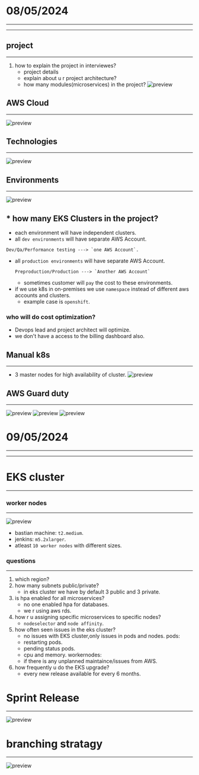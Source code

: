 # 08/05/2024
----------------------------------------
----------------------------------------

## project
----------------------------------------------------------------
1. how to explain the project in interviewes?
   * project details
   * explain about u r project architecture?
   * how many modules(microservices) in the project?
![preview](./images/project1.png)

## AWS Cloud
----------------------------------------------------------------
![preview](./images/project2.png)

## Technologies
----------------------------------------------------------------
![preview](./images/project3.png)

## Environments
----------------------------------------------------------------
![preview](./images/project4.png)

## * how many EKS Clusters in the project?
 * each environment will have independent clusters.
 * all `dev environments` will have separate AWS Account.
  ```
  Dev/Qa/Performance testing ---> `one AWS Account`.
  ```
* all `production environments` will have separate AWS Account.
  ```
  Preproduction/Production ---> `Another AWS Account`
  ```
  * sometimes customer will `pay` the cost to these environments.
* if we use k8s in on-premises we use `namespace` instead of different aws accounts and clusters.
  * example case is `openshift`.

### who will do cost optimization?
* Devops lead and project architect will optimize.
* we don't have a access to the billing dashboard also.

## Manual k8s
----------------------------------------------------------------
* 3 master nodes for high availability of cluster.
  ![preview](./images/project5.png)

## AWS Guard duty
----------------------------------------------------------------
![preview](./images/project6.png)
![preview](./images/project7.png)
![preview](./images/project8.png)



# 09/05/2024
---------------------------
---------------------------

# EKS cluster
--------------------------------------------------------------------------
### worker nodes
-----------------------
![preview](./images/project9.png)
* bastian machine: `t2.medium`.
* jenkins: `m5.2xlarger`.
* atleast `10 worker nodes` with different sizes.
### questions
---------------------
1. which region?
2. how many subnets public/private?
   * in eks cluster we have by default 3 public and 3 private.
3. is hpa enabled for all microservices?
   * no one enabled hpa for databases.
   * we r using aws rds.
4. how r u assigning specific microservices to specific nodes?
   * `nodeselector` and `node affinity`.
5. how often seen issues in the eks cluster?
   * no issues with EKS cluster,only issues in pods and nodes.
  pods:
    * restarting pods.
    * pending status pods.
    * cpu and memory.
  workernodes:
    * if there is any unplanned maintaince/issues from AWS.
6. how frequently u do the EKS upgrade?
   * every new release available for every 6 months.

# Sprint Release
--------------------------------------------------------
 ![preview](./images/project10.png)
  
# branching stratagy
----------------------------------------------------
 ![preview](./images/project11.png)
 
